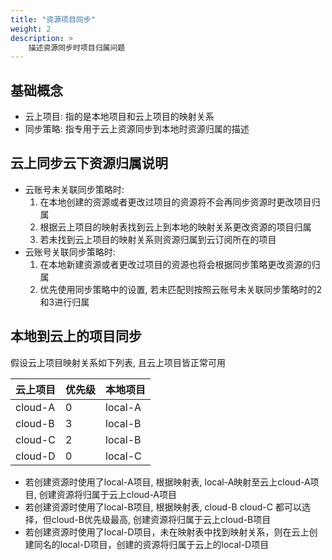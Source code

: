 ```yaml
---
title: "资源项目同步"
weight: 2
description: >
    描述资源同步时项目归属问题
---
```


## 基础概念

- 云上项目: 指的是本地项目和云上项目的映射关系
- 同步策略: 指专用于云上资源同步到本地时资源归属的描述

## 云上同步云下资源归属说明

- 云账号未关联同步策略时:
    1. 在本地创建的资源或者更改过项目的资源将不会再同步资源时更改项目归属
    2. 根据云上项目的映射表找到云上到本地的映射关系更改资源的项目归属
    3. 若未找到云上项目的映射关系则资源归属到云订阅所在的项目
- 云账号关联同步策略时:
    1. 在本地新建资源或者更改过项目的资源也将会根据同步策略更改资源的归属
    2. 优先使用同步策略中的设置, 若未匹配则按照云账号未关联同步策略时的2和3进行归属

## 本地到云上的项目同步

假设云上项目映射关系如下列表, 且云上项目皆正常可用

| 云上项目 | 优先级 | 本地项目 |
|----------|--------|----------
| cloud-A  | 0      | local-A  |
| cloud-B  | 3      | local-B  |
| cloud-C  | 2      | local-B  |
| cloud-D  | 0      | local-C  |

- 若创建资源时使用了local-A项目, 根据映射表, local-A映射至云上cloud-A项目, 创建资源将归属于云上cloud-A项目
- 若创建资源时使用了local-B项目, 根据映射表, cloud-B cloud-C 都可以选择，但cloud-B优先级最高, 创建资源将归属于云上cloud-B项目
- 若创建资源时使用了local-D项目，未在映射表中找到映射关系，则在云上创建同名的local-D项目，创建的资源将归属于云上的local-D项目
